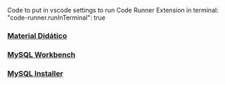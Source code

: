 Code to put in vscode settings to run Code Runner Extension in terminal:
"code-runner.runInTerminal": true

### [Material Didático](https://imdfic.imd.ufrn.br)
### [MySQL Workbench](http://dev.mysql.com/downloads/workbench/6.3.html)
### [MySQL Installer](https://dev.mysql.com/downloads/mysql/)
